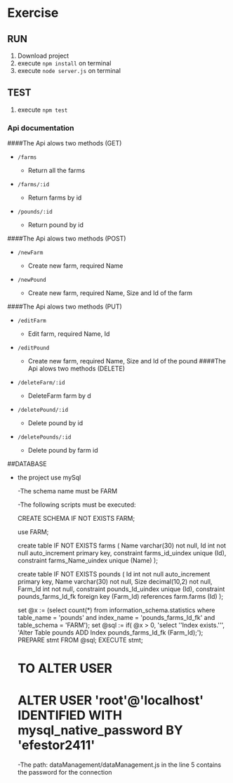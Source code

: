 # Exercise


## RUN

1. Download project
2. execute `npm install` on terminal
3. execute `node server.js` on terminal

## TEST

1. execute `npm test`

### Api documentation

####The Api alows two methods (GET)
 - `/farms`

    - Return all the farms
    
 - `/farms/:id`
    
    - Return farms by id
 
 - `/pounds/:id`
    
    - Return pound by id

####The Api alows two methods (POST)
 - `/newFarm`

    - Create new farm, required Name
    
 - `/newPound`
    
    - Create new farm, required Name, Size and Id of the farm
    
####The Api alows two methods (PUT)
 - `/editFarm`

    - Edit farm, required Name, Id
    
 - `/editPound`
    
    - Create new farm, required Name, Size and Id of the pound
####The Api alows two methods (DELETE)
 - `/deleteFarm/:id`

    - DeleteFarm farm by d
    
 - `/deletePound/:id`
    
    - Delete pound by id

 - `/deletePounds/:id`
     
     - Delete pound by farm id


##DATABASE

 - the project use mySql 
 
    -The schema name must be FARM
    
    -The following scripts must be executed:
 
 
    CREATE SCHEMA IF NOT EXISTS FARM;
    
    use FARM;
    
    create table IF NOT EXISTS farms
     (
     	Name varchar(30) not null,
     	Id int not null auto_increment
     		primary key,
     	constraint farms_id_uindex
     		unique (Id),
     	constraint farms_Name_uindex
     		unique (Name)
     );
    
    
    create table IF NOT EXISTS pounds
     (
     	Id int not null auto_increment
     		primary key,
     	Name varchar(30) not null,
     	Size decimal(10,2) not null,
     	Farm_Id int not null,
     	constraint pounds_Id_uindex
     		unique (Id),
     	constraint pounds_farms_Id_fk
     		foreign key (Farm_Id) references farm.farms (Id)
     );
    
    
    set @x := (select count(*) from information_schema.statistics where table_name = 'pounds' and index_name = 'pounds_farms_Id_fk' and table_schema = 'FARM');
    set @sql := if( @x > 0, 'select ''Index exists.''', 'Alter Table pounds ADD Index pounds_farms_Id_fk (Farm_Id);');
    PREPARE stmt FROM @sql;
    EXECUTE stmt;
    
    
    # TO ALTER USER
    # ALTER USER 'root'@'localhost' IDENTIFIED WITH mysql_native_password BY 'efestor2411'
 
 
   -The path: dataManagement/dataManagement.js in the line 5 contains the password for the connection
 
 
